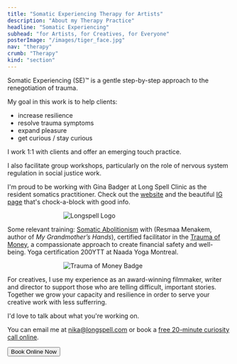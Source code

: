 ```yaml
---
title: "Somatic Experiencing Therapy for Artists"
description: "About my Therapy Practice"
headline: "Somatic Experiencing"
subhead: "for Artists, for Creatives, for Everyone"
posterImage: "/images/tiger_face.jpg"
nav: "therapy"
crumb: "Therapy"
kind: "section"
---
```


Somatic Experiencing (SE)™️ is a gentle step-by-step approach to the renegotiation of trauma.

My goal in this work is to help clients:
- increase resilience
 - resolve trauma symptoms
 - expand pleasure
 - get curious / stay curious

I work 1:1 with clients and offer an emerging touch practice.

I also facilitate group workshops, particularly on the role of nervous system regulation in social justice work.

I'm proud to be working with Gina Badger at Long Spell Clinic as the resident somatics practitioner. Check out the [website](https://longspell.com/) and the beautiful [IG page](https://www.instagram.com/longspellclinic/) that's chock-a-block with good info.


<div style="width:50%; margin-left:auto; margin-right:auto;">

![Longspell Logo](https://res.cloudinary.com/dt78jusec/image/upload/v1680651903/Personal%20Site/long-spell-logo.png)

</div>

Some relevant training: [Somatic Abolitionism](https://www.resmaa.com/movement) with (Resmaa Menakem, author of _My Grandmother’s Hands_), certified facilitator in the [Trauma of Money](https://www.thetraumaofmoney.com), a compassionate approach to create financial safety and well-being. Yoga certification 200YTT at Naada Yoga Montreal.


<div style="width:50%; margin-left:auto; margin-right:auto;">

![Trauma of Money Badge](https://res.cloudinary.com/dt78jusec/image/upload/v1680650786/Personal%20Site/trauma-of-money-certificate.png)

</div>

For creatives, I use my experience as an award-winning filmmaker, writer and director to support those who are telling difficult, important stories. Together we grow your capacity and resilience in order to serve your creative work with less sufferring.

I'd love to talk about what you're working on.

You can email me at [nika@longspell.com](mailto:nika@longspell.com) or book a [free 20-minute curiosity call online](https://longspell.janeapp.com/#/staff_member/2).

<a href="https://longspell.janeapp.com/#/staff_member/2"><button class="button-9">Book Online Now</button></a>

